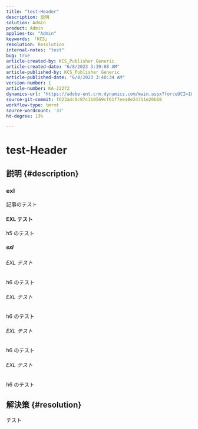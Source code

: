```yaml
---
title: "test-Header"
description: 説明
solution: Admin
product: Admin
applies-to: "Admin"
keywords: 「KCS」
resolution: Resolution
internal-notes: "test"
bug: true
article-created-by: KCS_Publisher Generic
article-created-date: "6/8/2023 3:39:08 AM"
article-published-by: KCS_Publisher Generic
article-published-date: "6/8/2023 3:40:34 AM"
version-number: 1
article-number: KA-22272
dynamics-url: "https://adobe-ent.crm.dynamics.com/main.aspx?forceUCI=1&pagetype=entityrecord&etn=knowledgearticle&id=7b96c502-ae05-ee11-8f6e-6045bd006c82"
source-git-commit: f623a4c0c87c3b0569cf61f7eea8e24711e20b68
workflow-type: tm+mt
source-wordcount: '37'
ht-degree: 13%

---
```


# test-Header

## 説明 {#description}


### exl

記事のテスト

#### EXL テスト

h5 のテスト

##### exl

###### EXL テスト

h6 のテスト

###### EXL テスト

h6 のテスト

###### EXL テスト

h6 のテスト

###### EXL テスト

h6 のテスト


## 解決策 {#resolution}


テスト
